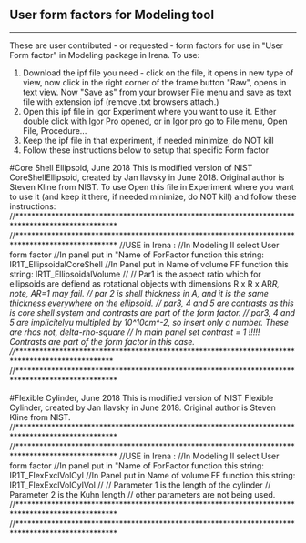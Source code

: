 ## User form factors for Modeling tool
**************************************
These are user contributed - or requested - form factors for use in "User Form factor" in Modeling package in Irena. 
To use:
1. Download the ipf file you need - click on the file, it opens in new type of view, now click in the right corner of the frame button "Raw", opens in text view. Now "Save as" from your browser File menu and save as text file with extension ipf (remove .txt browsers attach.) 
2. Open this ipf file in Igor Experiment where you want to use it. Either double click with Igor Pro opened, or in Igor pro go to File menu, Open File, Procedure... 
3. Keep the ipf file in that experiment, if needed minimize, do NOT kill
4. Follow these instructions below to setup that specific Form factor


#Core Shell Ellipsoid, June 2018
This is modified version of NIST CoreShellEllipsoid, created by Jan Ilavsky in June 2018. Original author is Steven Kline from NIST. 
To use Open this file in Experiment where you want to use it (and keep it there, if needed minimize, do NOT kill) and follow these instructions:
//*************************************************************************************************
//*************************************************************************************************
//USE in Irena :
//In Modeling II select User form factor 
//In panel put in "Name of ForFactor function this string:    IR1T_EllipsoidalCoreShell
//In Panel put in Name of volume FF function this string:     IR1T_EllipsoidalVolume
//
// Par1 is the aspect ratio which for ellipsoids are defiend as rotational objects with dimensions R x R x AR*R, note, AR=1 may fail. 
// par 2 is shell thickness in A, and it is the same thickness everywhere on the ellipsoid. 
// par3, 4 and 5 are contrasts as this is core shell system and contrasts are part of the form factor. 
// par3, 4 and 5 are implicitelyu multipled by 10^10cm^-2, so insert only a number. These are rhos not, delta-rho-square
// In main panel set contrast = 1 !!!!! Contrasts are part of the form factor in this case. 
//*************************************************************************************************
//*************************************************************************************************


#Flexible Cylinder, June 2018
This is modified version of NIST Flexible Cylinder, created by Jan Ilavsky in June 2018. Original author is Steven Kline from NIST. 
//*************************************************************************************************
//*************************************************************************************************
//USE in Irena :
//In Modeling II select User form factor 
//In panel put in "Name of ForFactor function this string:    IR1T_FlexExclVolCyl
//In Panel put in Name of volume FF function this string:    IR1T_FlexExclVolCylVol
//
// Parameter 1 is the length of the cylinder
// Parameter 2 is the Kuhn length
// other parameters are not being used. 
//*************************************************************************************************
//*************************************************************************************************

